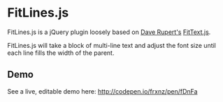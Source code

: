 FitLines.js
===========

FitLines.js is a jQuery plugin loosely based on [Dave Rupert's](https://github.com/davatron5000) [FitText.js](https://github.com/davatron5000/FitText.js).

FitLines.js will take a block of multi-line text and adjust the font size until
each line fills the width of the parent.

## Demo

See a live, editable demo here: http://codepen.io/frxnz/pen/fDnFa
